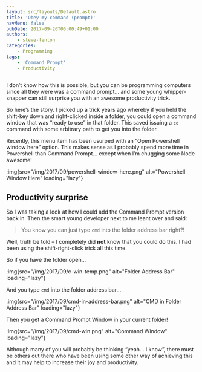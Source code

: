 ```yaml
---
layout: src/layouts/Default.astro
title: 'Obey my command (prompt)'
navMenu: false
pubDate: 2017-09-26T06:00:49+01:00
authors:
    - steve-fenton
categories:
    - Programming
tags:
    - 'Command Prompt'
    - Productivity
---
```


I don’t know how this is possible, but you can be programming computers since all they were was a command prompt… and some young whipper-snapper can still surprise you with an awesome productivity trick.

So here’s the story. I picked up a trick years ago whereby if you held the shift-key down and right-clicked inside a folder, you could open a command window that was “ready to use” in that folder. This saved issuing a `cd` command with some arbitrary path to get you into the folder.

Recently, this menu item has been usurped with an “Open Powershell window here” option. This makes sense as I probably spend more time in Powershell than Command Prompt… except when I’m chugging some Node awesome!

:img{src="/img/2017/09/powershell-window-here.png" alt="Powershell Window Here" loading="lazy"}

## Productivity surprise

So I was taking a look at how I could add the Command Prompt version back in. Then the smart young developer next to me leant over and said:

> You know you can just type `cmd` into the folder address bar right?!

Well, truth be told – I completely did **not** know that you could do this. I had been using the shift-right-click trick all this time.

So if you have the folder open…

:img{src="/img/2017/09/c-win-temp.png" alt="Folder Address Bar" loading="lazy"}

And you type `cmd` into the folder address bar…

:img{src="/img/2017/09/cmd-in-address-bar.png" alt="CMD in Folder Address Bar" loading="lazy"}

Then you get a Command Prompt Window in your current folder!

:img{src="/img/2017/09/cmd-win.png" alt="Command Window" loading="lazy"}

Although many of you will probably be thinking “yeah… I know”, there must be others out there who have been using some other way of achieving this and it may help to increase their joy and productivity.